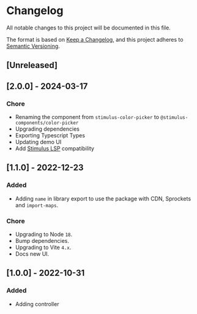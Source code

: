 # Changelog

All notable changes to this project will be documented in this file.

The format is based on [Keep a Changelog](https://keepachangelog.com/en/1.0.0/),
and this project adheres to [Semantic Versioning](https://semver.org/spec/v2.0.0.html).

## [Unreleased]

## [2.0.0] - 2024-03-17

### Chore

- Renaming the component from `stimulus-color-picker` to `@stimulus-components/color-picker`
- Upgrading dependencies
- Exporting Typescript Types
- Updating demo UI
- Add [Stimulus LSP](https://github.com/marcoroth/stimulus-lsp) compatibility

## [1.1.0] - 2022-12-23

### Added

- Adding `name` in library export to use the package with CDN, Sprockets and `import-maps`.

### Chore

- Upgrading to Node `18`.
- Bump dependencies.
- Upgrading to Vite `4.x`.
- Docs new UI.

## [1.0.0] - 2022-10-31

### Added

- Adding controller
